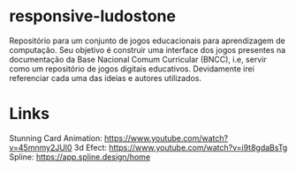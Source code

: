 # responsive-ludostone

Repositório para um conjunto de jogos educacionais para aprendizagem de computação. Seu objetivo é construir uma interface dos jogos presentes na documentação da Base Nacional Comum Curricular (BNCC), i.e, servir como um repositório de jogos digitais educativos. Devidamente irei referenciar cada uma das ideias e autores utilizados.

# Links

Stunning Card Animation: https://www.youtube.com/watch?v=45mnmy2JUl0
3d Efect: https://www.youtube.com/watch?v=i9t8gdaBsTg
Spline: https://app.spline.design/home
